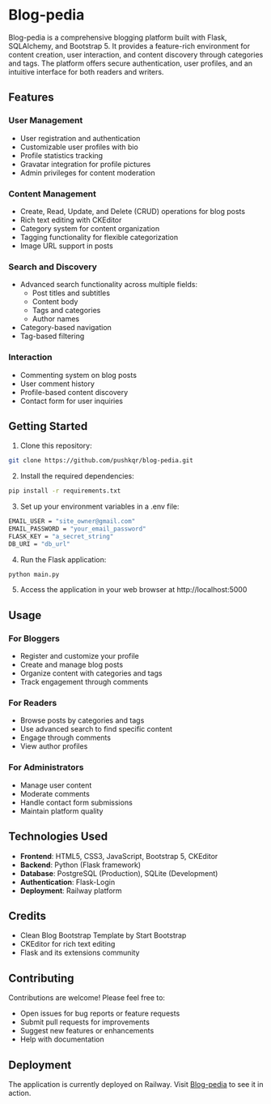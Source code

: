 # Blog-pedia

Blog-pedia is a comprehensive blogging platform built with Flask, SQLAlchemy, and Bootstrap 5. It provides a feature-rich environment for content creation, user interaction, and content discovery through categories and tags. The platform offers secure authentication, user profiles, and an intuitive interface for both readers and writers.

## Features

### User Management
- User registration and authentication
- Customizable user profiles with bio
- Profile statistics tracking
- Gravatar integration for profile pictures
- Admin privileges for content moderation

### Content Management
- Create, Read, Update, and Delete (CRUD) operations for blog posts
- Rich text editing with CKEditor
- Category system for content organization
- Tagging functionality for flexible categorization
- Image URL support in posts

### Search and Discovery
- Advanced search functionality across multiple fields:
  - Post titles and subtitles
  - Content body
  - Tags and categories
  - Author names
- Category-based navigation
- Tag-based filtering

### Interaction
- Commenting system on blog posts
- User comment history
- Profile-based content discovery
- Contact form for user inquiries

## Getting Started

1. Clone this repository:
```bash
git clone https://github.com/pushkqr/blog-pedia.git
```

2. Install the required dependencies:
```bash
pip install -r requirements.txt
```

3. Set up your environment variables in a .env file:
```bash
EMAIL_USER = "site_owner@gmail.com"
EMAIL_PASSWORD = "your_email_password"
FLASK_KEY = "a_secret_string"
DB_URI = "db_url"
```

4. Run the Flask application:
```bash
python main.py
```

5. Access the application in your web browser at http://localhost:5000

## Usage

### For Bloggers
- Register and customize your profile
- Create and manage blog posts
- Organize content with categories and tags
- Track engagement through comments

### For Readers
- Browse posts by categories and tags
- Use advanced search to find specific content
- Engage through comments
- View author profiles

### For Administrators
- Manage user content
- Moderate comments
- Handle contact form submissions
- Maintain platform quality

## Technologies Used
- **Frontend**: HTML5, CSS3, JavaScript, Bootstrap 5, CKEditor
- **Backend**: Python (Flask framework)
- **Database**: PostgreSQL (Production), SQLite (Development)
- **Authentication**: Flask-Login
- **Deployment**: Railway platform

## Credits
- Clean Blog Bootstrap Template by Start Bootstrap
- CKEditor for rich text editing
- Flask and its extensions community

## Contributing
Contributions are welcome! Please feel free to:
- Open issues for bug reports or feature requests
- Submit pull requests for improvements
- Suggest new features or enhancements
- Help with documentation

## Deployment
The application is currently deployed on Railway. Visit [Blog-pedia](blog-pedia.up.railway.app) to see it in action.
